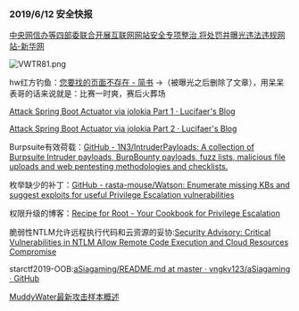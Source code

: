 ### 2019/6/12 安全快报 ###
[中央网信办等四部委联合开展互联网网站安全专项整治 将处罚并曝光违法违规网站-新华网](http://www.xinhuanet.com/politics/2019-06/11/c_1210156243.htm)

![VWTR81.png](https://s2.ax1x.com/2019/06/13/VWTR81.png)

hw红方钓鱼：[您要找的页面不存在 - 简书](https://www.jianshu.com/p/52efcca6c83c?from=groupmessage&isappinstalled=0) ->（被曝光之后删除了文章），用呆呆表哥的话来说就是：比赛一时爽，赛后火葬场


[Attack Spring Boot Actuator via jolokia Part 1 · Lucifaer's Blog](https://lucifaer.com/2019/03/11/Attack%20Spring%20Boot%20Actuator%20via%20jolokia%20Part%201/#0x05-poc%E6%9E%84%E9%80%A0)

[Attack Spring Boot Actuator via jolokia Part 2 · Lucifaer's Blog](https://lucifaer.com/2019/03/13/Attack%20Spring%20Boot%20Actuator%20via%20jolokia%20Part%202/)

Burpsuite有效荷载：[GitHub - 1N3/IntruderPayloads: A collection of Burpsuite Intruder payloads, BurpBounty payloads, fuzz lists, malicious file uploads and web pentesting methodologies and checklists.](https://github.com/1N3/IntruderPayloads)

枚举缺少的补丁：[GitHub - rasta-mouse/Watson: Enumerate missing KBs and suggest exploits for useful Privilege Escalation vulnerabilities](https://github.com/rasta-mouse/Watson)


权限升级的博客：[Recipe for Root - Your Cookbook for Privilege Escalation](https://recipeforroot.com)

脆弱性NTLM允许远程执行代码和云资源的妥协:[Security Advisory: Critical Vulnerabilities in NTLM Allow Remote Code Execution and Cloud Resources Compromise](https://blog.preempt.com/security-advisory-critical-vulnerabilities-in-ntlm)

starctf2019-OOB:[aSiagaming/README.md at master · vngkv123/aSiagaming · GitHub](https://github.com/vngkv123/aSiagaming/blob/master/Chrome-v8-oob/README.md)

[MuddyWater最新攻击样本概述](http://mp.weixin.qq.com/s?__biz=Mzg5NDA1OTQxMA==&mid=2247484456&idx=1&sn=647ddd5538214d18a4e209a33cb000f5&chksm=c02412d5f7539bc324332f25a8b1d563f3ba535ac172d780f5961d362524bf6855a7133c64aa&mpshare=1&scene=23&srcid=#rd)

